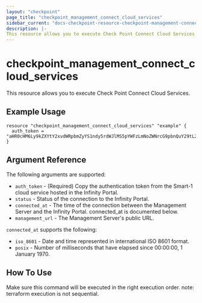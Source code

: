 ```yaml
---
layout: "checkpoint"
page_title: "checkpoint_management_connect_cloud_services"
sidebar_current: "docs-checkpoint-resource-checkpoint-management-connect-cloud-services"
description: |-
This resource allows you to execute Check Point Connect Cloud Services.
---
```


# checkpoint_management_connect_cloud_services

This resource allows you to execute Check Point Connect Cloud Services.

## Example Usage

```hcl
resource "checkpoint_management_connect_cloud_services" "example" {
  auth_token = "aHR0cHM6Ly9kZXYtY2xvdWRpbmZyYS1ndy5rdWJlMS5pYWFzLmNoZWNrcG9pbnQuY29tL2FwcC9tYWFzL2FwaS92Mi9tYW5hZ2VtZW50cy9hZmJlYWRlYS04Y2U2LTRlYTUtOTI4OS00ZTQ0N2M0ZjgyMTMvY2xvdWRBY2Nlc3MvP290cD02ZWIzNThlOS1hMzkxLTQxOGQtYjlmZi0xOGIxOTQwOGJlN2Y="
}
```

## Argument Reference

The following arguments are supported:

* `auth_token` - (Required) Copy the authentication token from the Smart-1 cloud service hosted in the Infinity Portal. 
* `status` - Status of the connection to the Infinity Portal.
* `connected_at` - The time of the connection between the Management Server and the Infinity Portal. connected_at is documented below.
* `management_url` - The Management Server's public URL.

`connected_at` supports the following:
* `iso_8601` - Date and time represented in international ISO 8601 format.
* `posix` - Number of milliseconds that have elapsed since 00:00:00, 1 January 1970.

## How To Use
Make sure this command will be executed in the right execution order. 
note: terraform execution is not sequential.  

